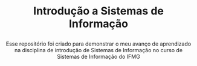 # <p align="center">Introdução a Sistemas de Informação</p>

<p align="center">
Esse repositório foi criado para demonstrar o meu avanço de aprendizado na disciplina de introdução de Sistemas de Informação no curso de Sistemas de Informação do IFMG
</p>
